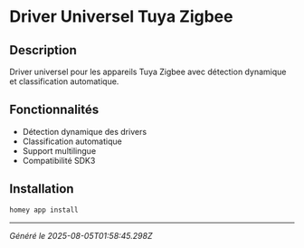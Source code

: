 # Driver Universel Tuya Zigbee

## Description
Driver universel pour les appareils Tuya Zigbee avec détection dynamique et classification automatique.

## Fonctionnalités
- Détection dynamique des drivers
- Classification automatique
- Support multilingue
- Compatibilité SDK3

## Installation
```bash
homey app install
```

---
*Généré le 2025-08-05T01:58:45.298Z*